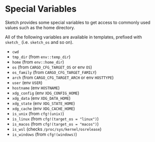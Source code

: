 # Special Variables

Sketch provides some special variables to get access to commonly used values such as the home directory. 

All of the following variables are available in templates, prefixed with `sketch_` (i.e. `sketch_os` and so on).

- `cwd`
- `tmp_dir` (from `env::temp_dir`)
- `home` (from `env::home_dir`)
- `os` (from `CARGO_CFG_TARGET_OS` or env `OS`)
- `os_family` (from `CARGO_CFG_TARGET_FAMILY`)
- `arch` (from `CARGO_CFG_TARGET_ARCH` or env `HOSTTYPE`)
- `user` (env `USER`)
- `hostname` (env `HOSTNAME`)
- `xdg_config` (env `XDG_CONFIG_HOME`)
- `xdg_data` (env `XDG_DATA_HOME`)
- `xdg_state` (env `XDG_STATE_HOME`)
- `xdg_cache` (env `XDG_CACHE_HOME`)
- `is_unix` (from `cfg!(unix)`)
- `is_linux` (from `cfg!(target_os = "linux")`)
- `is_macos` (from `cfg!(target_os = "macos")`)
- `is_wsl` (checks `/proc/sys/kernel/osrelease`)
- `is_windows` (from `cfg!(windows)`)
